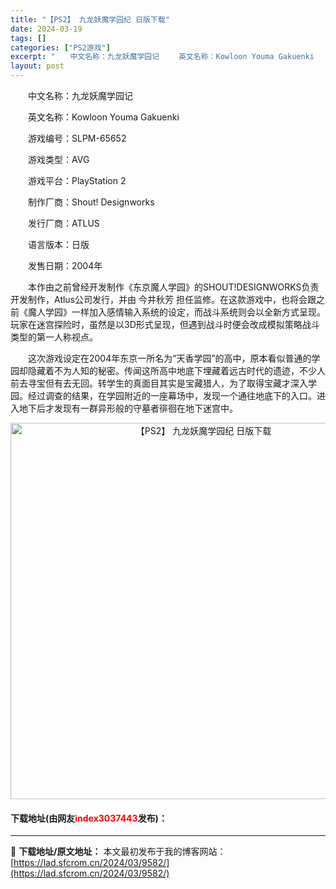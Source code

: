 ```yaml
---
title: "【PS2】 九龙妖魔学园纪 日版下载"
date: 2024-03-19
tags: []
categories: ["PS2游戏"]
excerpt: "　　中文名称：九龙妖魔学园记 　　英文名称：Kowloon Youma Gakuenki 　　游戏编号：SLPM-65652 　　游戏类型：AVG 　　游戏平台：PlayStation 2 　　制作厂商：Shout! Designworks 　　发行厂商：ATLUS 　　语言版本：日版 　　发售日期&hellip;"
layout: post
---
```


 <p>　　中文名称：九龙妖魔学园记</p> <p>　　英文名称：Kowloon Youma Gakuenki</p> <p>　　游戏编号：SLPM-65652</p> <p>　　游戏类型：AVG</p> <p>　　游戏平台：PlayStation 2</p> <p>　　制作厂商：Shout! Designworks</p> <p>　　发行厂商：ATLUS</p> <p>　　语言版本：日版</p> <p>　　发售日期：2004年</p> <p>　　本作由之前曾经开发制作《东京魔人学园》的SHOUT!DESIGNWORKS负责开发制作，Atlus公司发行，并由 今井秋芳 担任监修。在这款游戏中，也将会跟之前《魔人学园》一样加入感情输入系统的设定，而战斗系统则会以全新方式呈现。玩家在迷宫探险时，虽然是以3D形式呈现，但遇到战斗时便会改成模拟策略战斗类型的第一人称视点。</p> <p>　　这次游戏设定在2004年东京一所名为&ldquo;天香学园&rdquo;的高中，原本看似普通的学园却隐藏着不为人知的秘密。传闻这所高中地底下埋藏着远古时代的遗迹，不少人前去寻宝但有去无回。转学生的真面目其实是宝藏猎人，为了取得宝藏才深入学园。经过调查的结果，在学园附近的一座幕场中，发现一个通往地底下的入口。进入地下后才发现有一群异形般的守墓者徘徊在地下迷宫中。</p> <p align="center"><img align="" border="0" src="https://lad.sfcrom.cn/wp-content/uploads/2024/03/20240319_65f99888f005a.jpg" width="602" alt="【PS2】 九龙妖魔学园纪 日版下载" /></p> <p><h4>下载地址(由网友<font color="red">index3037443</font>发布)：</h4></p> 

---
📖 **下载地址/原文地址：** 本文最初发布于我的博客网站：[https://lad.sfcrom.cn/2024/03/9582/](https://lad.sfcrom.cn/2024/03/9582/)

